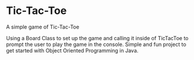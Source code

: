 # Tic-Tac-Toe
A simple game of Tic-Tac-Toe

Using a Board Class to set up the game and calling it inside of TicTacToe to prompt the user to play the game in the console. Simple and
fun project to get started with Object Oriented Programming in Java. 
